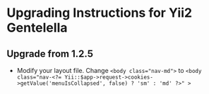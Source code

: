 Upgrading Instructions for Yii2 Gentelella
==========================================

Upgrade from 1.2.5
------------------

- Modify your layout file. Change `<body class="nav-md">` to `<body class="nav-<?= Yii::$app->request->cookies->getValue('menuIsCollapsed', false) ? 'sm' : 'md' ?>" >`

